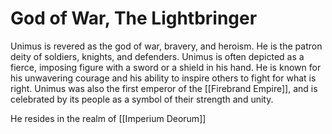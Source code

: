 # God of War, The Lightbringer

Unimus is revered as the god of war, bravery, and heroism. He is the patron deity of soldiers, knights, and defenders. Unimus is often depicted as a fierce, imposing figure with a sword or a shield in his hand. He is known for his unwavering courage and his ability to inspire others to fight for what is right. Unimus was also the first emperor of the [[Firebrand Empire]], and is celebrated by its people as a symbol of their strength and unity.

He resides in the realm of [[Imperium Deorum]]